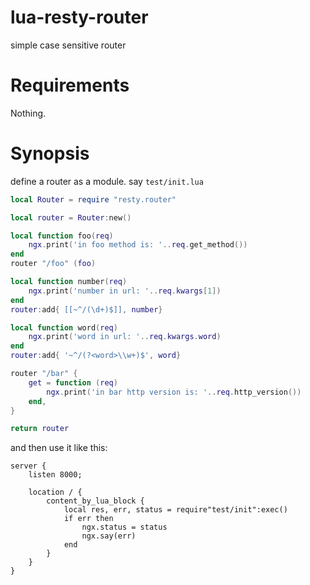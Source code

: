 # lua-resty-router
simple case sensitive router

# Requirements
Nothing.

# Synopsis
define a router as a module. say `test/init.lua` 

```lua
local Router = require "resty.router"

local router = Router:new()

local function foo(req) 
    ngx.print('in foo method is: '..req.get_method()) 
end
router "/foo" (foo)

local function number(req) 
    ngx.print('number in url: '..req.kwargs[1]) 
end
router:add{ [[~^/(\d+)$]], number}

local function word(req) 
    ngx.print('word in url: '..req.kwargs.word) 
end
router:add{ '~^/(?<word>\\w+)$', word}

router "/bar" {
    get = function (req) 
        ngx.print('in bar http version is: '..req.http_version())
    end,
}

return router
```
and then use it like this:
```
server {
    listen 8000;

    location / {
        content_by_lua_block {
            local res, err, status = require"test/init":exec()
            if err then
                ngx.status = status 
                ngx.say(err)
            end
        }
    }
}
```